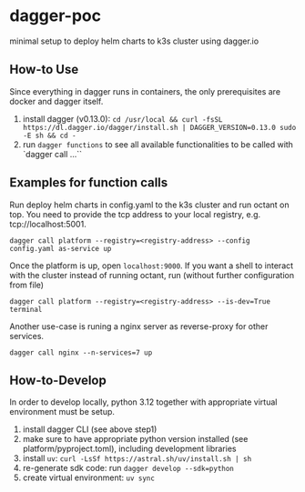 # dagger-poc
minimal setup to deploy helm charts to k3s cluster using dagger.io

## How-to Use
Since everything in dagger runs in containers, the only prerequisites are docker and dagger itself.
1. install dagger (v0.13.0): `cd /usr/local && curl -fsSL https://dl.dagger.io/dagger/install.sh | DAGGER_VERSION=0.13.0 sudo -E sh && cd -`
3. run `dagger functions` to see all available functionalities to be called with `dagger call ...``

## Examples for function calls
Run deploy helm charts in config.yaml to the k3s cluster and run octant on top. You need to provide the tcp address to your local registry, e.g. tcp://localhost:5001.

```dagger call platform --registry=<registry-address> --config config.yaml as-service up```

Once the platform is up, open `localhost:9000`. If you want a shell to interact with the cluster instead of running octant, run (without further configuration from file)

```dagger call platform --registry=<registry-address> --is-dev=True terminal```

Another use-case is runing a nginx server as reverse-proxy for other services.

```dagger call nginx --n-services=7 up```

## How-to-Develop
In order to develop locally, python 3.12 together with appropriate virtual environment must be setup.
1. install dagger CLI (see above step1)
2. make sure to have appropriate python version installed (see platform/pyproject.toml), including development libraries
3. install `uv`: `curl -LsSf https://astral.sh/uv/install.sh | sh`
4. re-generate sdk code: run `dagger develop --sdk=python`
5. create virtual environment: `uv sync`